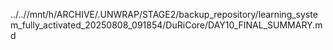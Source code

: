 ../..//mnt/h/ARCHIVE/.UNWRAP/STAGE2/backup_repository/learning_system_fully_activated_20250808_091854/DuRiCore/DAY10_FINAL_SUMMARY.md